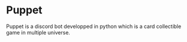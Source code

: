 # Puppet
Puppet is a discord bot developped in python which is a card collectible game in multiple universe.
